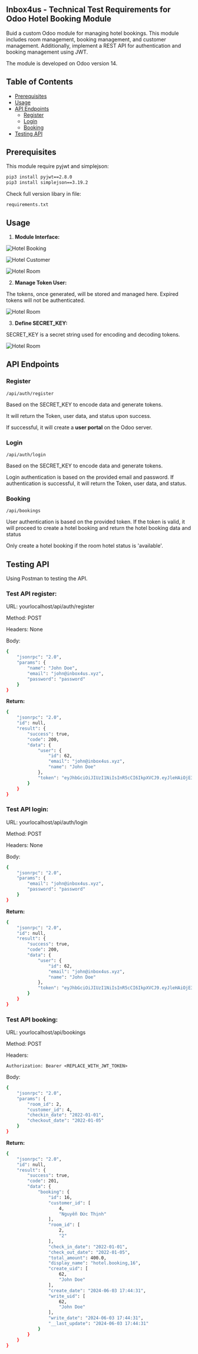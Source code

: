 ## Inbox4us - Technical Test Requirements for Odoo Hotel Booking Module

Buid a custom Odoo module for managing hotel bookings. This module includes room management, booking management, and customer management. Additionally, implement a REST API for authentication and booking management using JWT.

The module is developed on Odoo version 14.

## Table of Contents

- [Prerequisites](#installation)
- [Usage](#usage)
- [API Endpoints](#api-endpoints)
  - [Register](#register)
  - [Login](#login)
  - [Booking](#booking)
- [Testing API](#testing-api)

## Prerequisites

This module require pyjwt and simplejson:

```bash
pip3 install pyjwt==2.8.0
pip3 install simplejson==3.19.2

```

Check full version libary in file:

```
requirements.txt
```

## Usage

1. **Module Interface:**

![Hotel Booking](static/img/hotel_booking.png)

![Hotel Customer](static/img/hotel_customer.png)

![Hotel Room](static/img/hotel_room.png)

2. **Manage Token User:**

The tokens, once generated, will be stored and managed here. Expired tokens will not be authenticated.

![Hotel Room](static/img/jwt_token_user.png)

3. **Define SECRET_KEY:**

SECRET_KEY is a secret string used for encoding and decoding tokens.

![Hotel Room](static/img/secret_key.png)

## API Endpoints

### Register

```
/api/auth/register
```

Based on the SECRET_KEY to encode data and generate tokens.

It will return the Token, user data, and status upon success.

If successful, it will create a **user portal** on the Odoo server.

### Login

```
/api/auth/login
```

Based on the SECRET_KEY to encode data and generate tokens.

Login authentication is based on the provided email and password. If authentication is successful, it will return the Token, user data, and status.

### Booking

```
/api/bookings
```

User authentication is based on the provided token. If the token is valid, it will proceed to create a hotel booking and return the hotel booking data and status

Only create a hotel booking if the room hotel status is 'available'.

## Testing API

Using Postman to testing the API.

### Test API register:

URL: yourlocalhost/api/auth/register

Method: POST

Headers: None

Body:

```bash
{
    "jsonrpc": "2.0",
    "params": {
        "name": "John Doe",
        "email": "john@inbox4us.xyz",
        "password": "password"
    }
}
```

**Return:**

```bash
{
    "jsonrpc": "2.0",
    "id": null,
    "result": {
        "success": true,
        "code": 200,
        "data": {
            "user": {
                "id": 62,
                "email": "john@inbox4us.xyz",
                "name": "John Doe"
            },
            "token": "eyJhbGciOiJIUzI1NiIsInR5cCI6IkpXVCJ9.eyJleHAiOjE3MjAwMjg0NzMsImlhdCI6MTcxNzQzNjQ3MywidXNlciI6NjIsImxvZ2luIjoiam9obkBpbmJveDR1cy54eXoifQ.5c_Y8j2LKK9RTmz73593RwuGVroQSDlBs9LtP_SPv1w"
        }
    }
}
```

### Test API login:

URL: yourlocalhost/api/auth/login

Method: POST

Headers: None

Body:

```bash
{
    "jsonrpc": "2.0",
    "params": {
        "email": "john@inbox4us.xyz",
        "password": "password"
    }
}
```

**Return:**

```bash
{
    "jsonrpc": "2.0",
    "id": null,
    "result": {
        "success": true,
        "code": 200,
        "data": {
            "user": {
                "id": 62,
                "email": "john@inbox4us.xyz",
                "name": "John Doe"
            },
            "token": "eyJhbGciOiJIUzI1NiIsInR5cCI6IkpXVCJ9.eyJleHAiOjE3MjAwMjg0OTcsImlhdCI6MTcxNzQzNjQ5NywidXNlciI6NjIsImxvZ2luIjoiam9obkBpbmJveDR1cy54eXoifQ.dER89lv_jPG9YyoTdfnkIpcEfjmN9vFxWHilKY9Cvug"
        }
    }
}
```

### Test API booking:

URL: yourlocalhost/api/bookings

Method: POST

Headers:

```
Authorization: Bearer <REPLACE_WITH_JWT_TOKEN>
```

Body:

```bash
{
    "jsonrpc": "2.0",
    "params": {
        "room_id": 2,
        "customer_id": 4,
        "checkin_date": "2022-01-01",
        "checkout_date": "2022-01-05"
    }
}
```

**Return:**

```bash
{
    "jsonrpc": "2.0",
    "id": null,
    "result": {
        "success": true,
        "code": 201,
        "data": {
            "booking": {
                "id": 16,
                "customer_id": [
                    4,
                    "Nguyễn Đức Thịnh"
                ],
                "room_id": [
                    2,
                    "2"
                ],
                "check_in_date": "2022-01-01",
                "check_out_date": "2022-01-05",
                "total_amount": 400.0,
                "display_name": "hotel.booking,16",
                "create_uid": [
                    62,
                    "John Doe"
                ],
                "create_date": "2024-06-03 17:44:31",
                "write_uid": [
                    62,
                    "John Doe"
                ],
                "write_date": "2024-06-03 17:44:31",
                "__last_update": "2024-06-03 17:44:31"
            }
        }
    }
}
```
